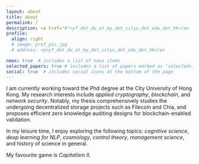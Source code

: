 ```yaml
---
layout: about
title: about
permalink: /
description: <a href="#">yf_dot_du_at_my_dot_cityu_dot_edu_dot_hk</a>
profile:
  align: right
  # image: prof_pic.jpg
  # address: <p>yf_dot_du_at_my_dot_cityu_dot_edu_dot_hk</p>

news: true  # includes a list of news items
selected_papers: true # includes a list of papers marked as "selected={true}"
social: true  # includes social icons at the bottom of the page
---
```


I am currently working toward the Phd degree at the City University of Hong Kong. My research interests include *applied cryptography*, *blockchain*, and *network security*. Notably, my thesis comprehensively studies the undergoing decentralized storage projects such as Filecoin and Chia, and proposes efficient zero knowledge auditing designs for blockchain-enabled validation.

In my leisure time, I enjoy exploring the following topics: *cognitive science*, *deep learning for NLP*, *cosmology*, *control theory*, *management science*, and history of science in general. 

My favourite game is *Capitalism II*.

